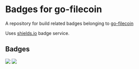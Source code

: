 # Badges for go-filecoin

A repository for build related badges belonging to [go-filecoin](https://github.com/filecoin-project/go-filecoin)

Uses [shields.io](https://shields.io/) badge service.

## Badges

![](https://img.shields.io/endpoint.svg?cacheSeconds=300&color=brightgreen&style=flat-square&logo=GitHub&url=https://raw.githubusercontent.com/ognots/badges/master/nightly-github.json)
![](https://img.shields.io/endpoint.svg?cacheSeconds=300&color=blue&style=flat-square&logo=Docker&url=https://raw.githubusercontent.com/ognots/badges/master/nightly-docker.json)


